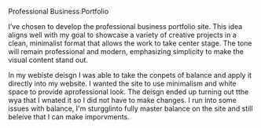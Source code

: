 Professional Business Portfolio

I’ve chosen to develop the professional business portfolio site. This idea aligns well with my goal to showcase a variety of creative projects in a clean, minimalist format that allows the work to take center stage. The tone will remain professional and modern, emphasizing simplicity to make the visual content stand out.

In my webiste deisgn I was able to take the conpets of balance and apply it directly into my website. I wanted the site to use minimalism and white space to provide aprofessional look. The deisgn ended up turning out tthe wya that I wnated it so I did not have to make changes. I run into some issues with balance, I'm sturgglinto fully master balance on the site and still beleive that I can make imporvments.
